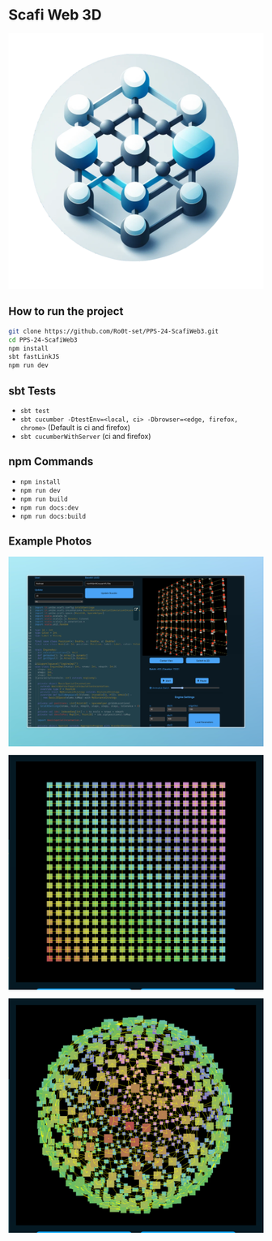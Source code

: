# Scafi Web 3D

![logo](img/logo.png)

## How to run the project

```bash
git clone https://github.com/Ro0t-set/PPS-24-ScafiWeb3.git
cd PPS-24-ScafiWeb3
npm install
sbt fastLinkJS
npm run dev
```

## sbt Tests

- `sbt test`
- `sbt cucumber -DtestEnv=<local, ci> -Dbrowser=<edge, firefox, chrome>` (Default is ci and firefox)
- `sbt cucumberWithServer` (ci and firefox)

## npm Commands

- `npm install`
- `npm run dev`
- `npm run build`
- `npm run docs:dev`
- `npm run docs:build`

## Example Photos

![Scafi3 screen](img/screen.jpeg)

![Gradient Example](img/gradient.png)

![Sphere Example](img/sphere.png)